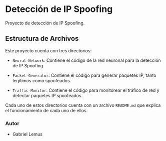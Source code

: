 # Detección de IP Spoofing

Proyecto de detección de IP Spoofing.

## Estructura de Archivos

Este proyecto cuenta con tres directorios:

* `Neural-Network`: Contiene el código de la red neuronal para la detección de IP Spoofing.

* `Packet-Generator`: Contiene el código para generar paquetes IP, tanto legítimos como spoofeados.

* `Traffic-Monitor`: Contiene el código para monitorear el tráfico de red y detectar paquetes IP spoofeados.

Cada uno de estos directorios cuenta con un archivo `README.md` que explica el funcionamiento de cada uno de ellos.

### Autor

* Gabriel Lemus
